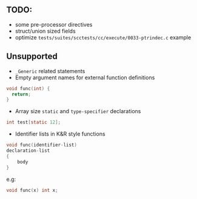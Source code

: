 ## TODO:
 - some pre-processor directives
 - struct/union sized fields
 - optimize `tests/suites/scctests/cc/execute/0033-ptrindec.c` example
   
## Unsupported
 - `_Generic` related statements
 - Empty argument names for external function definitions
```C
void func(int) {
  return;
}
```
 - Array size `static` and `type-specifier` declarations
```C
int test[static 12];
```
 - Identifier lists in K&R style functions
```C
void func(identifier-list)
declaration-list
{
    body
}
```
e.g:
```C
void func(x) int x;
```